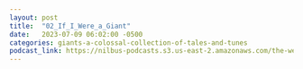 ```yaml
---
layout: post
title:  "02_If_I_Were_a_Giant"
date:   2023-07-09 06:02:00 -0500
categories: giants-a-colossal-collection-of-tales-and-tunes
podcast_link: https://nilbus-podcasts.s3.us-east-2.amazonaws.com/the-well-trained-mind/Giants!%20A%20Colossal%20Collection%20of%20Tales%20and%20Tunes/02_If_I_Were_a_Giant.mp3
---
```


